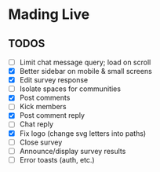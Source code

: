 # Mading Live

## TODOS

- [ ] Limit chat message query; load on scroll
- [x] Better sidebar on mobile & small screens
- [x] Edit survey response
- [ ] Isolate spaces for communities
- [x] Post comments
- [ ] Kick members
- [x] Post comment reply
- [ ] Chat reply
- [x] Fix logo (change svg letters into paths)
- [ ] Close survey
- [ ] Announce/display survey results
- [ ] Error toasts (auth, etc.)
